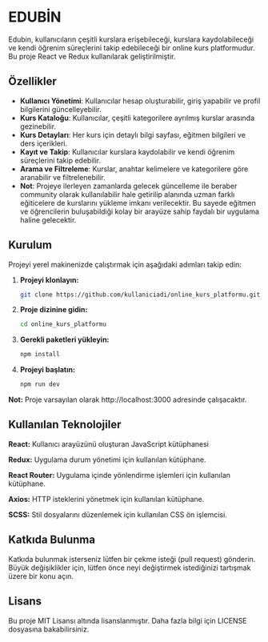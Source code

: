 # EDUBİN


Edubin, kullanıcıların çeşitli kurslara erişebileceği, kurslara kaydolabileceği ve kendi öğrenim süreçlerini takip edebileceği bir online kurs platformudur. Bu proje React ve Redux kullanılarak geliştirilmiştir.

## Özellikler

- **Kullanıcı Yönetimi**: Kullanıcılar hesap oluşturabilir, giriş yapabilir ve profil bilgilerini güncelleyebilir.
- **Kurs Kataloğu**: Kullanıcılar, çeşitli kategorilere ayrılmış kurslar arasında gezinebilir.
- **Kurs Detayları**: Her kurs için detaylı bilgi sayfası, eğitmen bilgileri ve ders içerikleri.
- **Kayıt ve Takip**: Kullanıcılar kurslara kaydolabilir ve kendi öğrenim süreçlerini takip edebilir.
- **Arama ve Filtreleme**: Kurslar, anahtar kelimelere ve kategorilere göre aranabilir ve filtrelenebilir.
- **Not**: Projeye ilerleyen zamanlarda gelecek güncelleme ile beraber community olarak kullanılabilir hale getirilip alanında uzman farklı eğiticelere de kurslarını yükleme imkanı verilecektir. Bu sayede eğitmen ve öğrencilerin buluşabildiği kolay bir arayüze sahip faydalı bir uygulama haline gelecektir.

## Kurulum

Projeyi yerel makinenizde çalıştırmak için aşağıdaki adımları takip edin:

1. **Projeyi klonlayın:**

   ```bash
   git clone https://github.com/kullaniciadi/online_kurs_platformu.git
   
2. **Proje dizinine gidin:**

   ```bash
   cd online_kurs_platformu

3. **Gerekli paketleri yükleyin:**

   ```bash
   npm install

4. **Projeyi başlatın:**

   ```bash
   npm run dev

**Not:** Proje varsayılan olarak http://localhost:3000 adresinde çalışacaktır.

## Kullanılan Teknolojiler

**React:** Kullanıcı arayüzünü oluşturan JavaScript kütüphanesi

**Redux:** Uygulama durum yönetimi için kullanılan kütüphane.

**React Router:** Uygulama içinde yönlendirme işlemleri için kullanılan kütüphane.

**Axios:** HTTP isteklerini yönetmek için kullanılan kütüphane.

**SCSS:** Stil dosyalarını düzenlemek için kullanılan CSS ön işlemcisi.

## Katkıda Bulunma

Katkıda bulunmak isterseniz lütfen bir çekme isteği (pull request) gönderin. Büyük değişiklikler için, lütfen önce neyi değiştirmek istediğinizi tartışmak üzere bir konu açın.

## Lisans

Bu proje MIT Lisansı altında lisanslanmıştır. Daha fazla bilgi için LICENSE dosyasına bakabilirsiniz.

